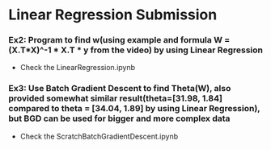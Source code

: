 # Linear Regression Submission
### Ex2: Program to find w(using example and formula W = (X.T*X)^-1 * X.T * y from the video) by using Linear Regression
- Check the LinearRegression.ipynb
### Ex3: Use Batch Gradient Descent to find Theta(W), also provided somewhat similar result(theta=[31.98, 1.84] compared to theta = [34.04, 1.89] by using Linear Regression), but BGD can be used for bigger and more complex data
- Check the ScratchBatchGradientDescent.ipynb
